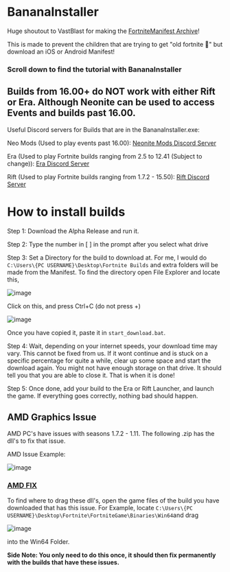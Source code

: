 # BananaInstaller

Huge shoutout to VastBlast for making the [FortniteManifest Archive](https://github.com/VastBlast/FortniteManifestArchive)!

This is made to prevent the children that are trying to get "old fortnite 👶" but download an iOS or Android Manifest!


### Scroll down to find the tutorial with BananaInstaller

## Builds from 16.00+ do NOT work with either Rift or Era. Although Neonite can be used to access Events and builds past 16.00.

Useful Discord servers for Builds that are in the BananaInstaller.exe:

Neo Mods (Used to play events past 16.00): [Neonite Mods Discord Server](https://discord.gg/n9MAV7HZUk)

Era (Used to play Fortnite builds ranging from 2.5 to 12.41 (Subject to change)): [Era Discord Server](https://discord.gg/Erafn)

Rift (Used to play Fortnite builds ranging from 1.7.2 - 15.50): [Rift Discord Server](https://discord.gg/Riftfn)




# How to install builds

Step 1: Download the Alpha Release and run it.

Step 2: Type the number in [ ] in the prompt after you select what drive

Step 3: Set a Directory for the build to download at. For me, I would do `C:\Users\{PC USERNAME}\Desktop\Fortnite Builds` and extra folders will be made from the Manifest.
To find the directory open File Explorer and locate this,

![image](https://user-images.githubusercontent.com/104956918/174331164-20a2deec-8344-4b47-acd1-035df4382de8.png)

Click on this, and press Ctrl+C (do not press +)

![image](https://user-images.githubusercontent.com/104956918/174331200-4c3c4101-1261-437a-b62d-477e12c0c5d4.png)

Once you have copied it, paste it in `start_download.bat`.

Step 4: Wait, depending on your internet speeds, your download time may vary. This cannot be fixed from us. If it wont continue and is stuck on a specific percentage for quite a while, clear up some space and start the download again. You might not have enough storage on that drive. It should tell you that you are able to close it. That is when it is done!

Step 5: Once done, add your build to the Era or Rift Launcher, and launch the game. If everything goes correctly, nothing bad should happen.


## AMD Graphics Issue


AMD PC's have issues with seasons 1.7.2 - 1.11. The following .zip has the dll's to fix that issue.

AMD Issue Example:

![image](https://user-images.githubusercontent.com/104956918/174333229-8b9795a3-ff25-4b78-bee6-bee1a4b845be.png)
### [AMD FIX](https://github.com/akos0511/EasyInstallerSimply/files/8928971/AMD_Fix_1.zip)

To find where to drag these dll's, open the game files of the build you have downloaded that has this issue.
For Example, locate `C:\Users\{PC USERNAME}\Desktop\Fortnite\FortniteGame\Binaries\Win64`and drag 

![image](https://user-images.githubusercontent.com/104956918/174334399-08cb122e-658e-47a7-972f-745f76747c02.png)

into the Win64 Folder.

**Side Note: You only need to do this once, it should then fix permanently with the builds that have these issues.**


